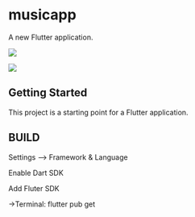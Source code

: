 # musicapp

A new Flutter application.

![](https://i.imgur.com/qmWxngF.jpg)

![](https://i.imgur.com/m8nOzzW.jpg)
## Getting Started

This project is a starting point for a Flutter application.

## BUILD
Settings --> Framework & Language

Enable Dart SDK

Add Fluter SDK

->Terminal: flutter pub get

